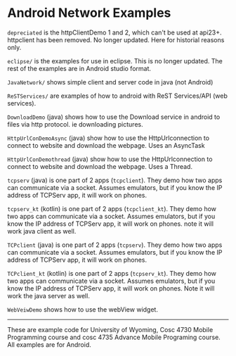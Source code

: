 Android Network Examples
===========

`depreciated` is the httpClientDemo 1 and 2, which can't be used at api23+.  httpclient has been removed.  No longer updated. Here for historial reasons only.

`eclipse/` is the examples for use in eclipse.  This is no longer updated.  The rest of the examples are in Android studio format.

`JavaNetwork/` shows simple client and server code in java (not Android)

`ReSTServices/` are examples of how to android with ReST Services/API (web services).

`DownloadDemo` (java) shows how to use the Download service in android to files via http protocol.  ie downloading pictures.

`HttpUrlConDemoAsync` (java) show how to use the HttpUrlconnection to connect to website and download the webpage.  Uses an AsyncTask

`HttpUrlConDemothread` (java) show how to use the HttpUrlconnection to connect to website and download the webpage.  Uses a Thread.

`tcpserv` (java) is one part of 2 apps (`tcpclient`).   They demo how two apps can communicate via a socket.  Assumes emulators, but if you know the IP address of TCPServ app, it will work on phones.

`tcpserv_kt` (kotlin) is one part of 2 apps (`tcpclient_kt`).   They demo how two apps can communicate via a socket.  Assumes emulators, but if you know the IP address of TCPServ app, it will work on phones.  note it will work java client as well.

`TCPclient` (java) is one part of 2 apps (`tcpserv`).  They demo how two apps can communicate via a socket.  Assumes emulators, but if you know the IP address of TCPServ app, it will work on phones.

`TCPclient_kt` (kotlin) is one part of 2 apps (`tcpserv_kt`).  They demo how two apps can communicate via a socket.  Assumes emulators, but if you know the IP address of TCPServ app, it will work on phones.  Note it will work the java server as well.

`WebVeiwDemo` shows how to use the webView widget.

---

These are example code for University of Wyoming, Cosc 4730 Mobile Programming course and cosc 4735 Advance Mobile Programing course. 
All examples are for Android.

